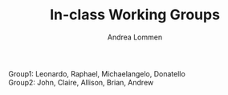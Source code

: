 ﻿---
layout: page
title: In-class Working Groups 
permalink: /groups/
author: Andrea Lommen
---

Group1: Leonardo, Raphael, Michaelangelo, Donatello <br>
Group2: John, Claire, Allison, Brian, Andrew 
